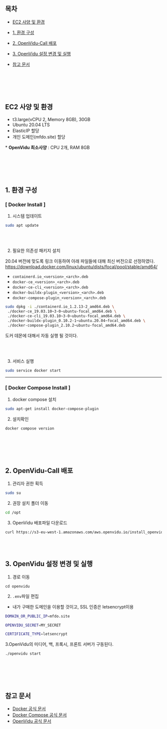 ## 목차

 - [EC2 사양 및 환경](#EC2-사양-및-환경)

 - [1. 환경 구성](#1.-환경-구성)

 - [2. OpenVidu-Call 배포](#2.-OpenVidu--Call-배포)

 - [3. OpenVidu 설정 변경 및 실행](#3.-OpenVidu-설정-변경-및-실행)
 
 - [참고 문서](#참고-문서)



<br><br><br><br>

 ## EC2 사양 및 환경

  - t3.large(vCPU 2, Memory 8GB), 30GB
  - Ubuntu 20.04 LTS
  - ElasticIP 할당
  - 개인 도메인(mfdo.site) 할당

 \* **OpenVidu 최소사양** : CPU 2개, RAM 8GB 

<br><br><br><br>


## 1. 환경 구성

### [ Docker Install ]

1. 시스템 업데이트

```sh
sudo apt update
```
<br><br>

2. 필요한 의존성 패키지 설치

20.04 버전에 맞도록 링크 이동하여 아래 파일들에 대해 최신 버전으로 선정하였다.
https://download.docker.com/linux/ubuntu/dists/focal/pool/stable/amd64/

 - `containerd.io_<version>_<arch>.deb`
 - `docker-ce_<version>_<arch>.deb`
 - `docker-ce-cli_<version>_<arch>.deb`
 - `docker-buildx-plugin_<version>_<arch>.deb`
 - `docker-compose-plugin_<version>_<arch>.deb`

 ```sh
 sudo dpkg -i ./containerd.io_1.2.13-2_amd64.deb \
  ./docker-ce_19.03.10~3-0~ubuntu-focal_amd64.deb \
  ./docker-ce-cli_19.03.10~3-0~ubuntu-focal_amd64.deb \
  ./docker-buildx-plugin_0.10.2-1~ubuntu.20.04~focal_amd64.deb \
  ./docker-compose-plugin_2.10.2~ubuntu-focal_amd64.deb
  ```
도커 데몬에 대해서 자동 실행 될 것이다.

<br><br>

3. 서비스 실행

```sh
sudo service docker start
```

<hr>

### [ Docker Compose Install ]

1. docker compose 설치

```sh
sudo apt-get install docker-compose-plugin
```

2. 설치확인

```sh
docker compose version
```

<br><br><br><br>

## 2. OpenVidu-Call 배포

1. 관리자 권한 획득

```sh
sudo su
```

2. 권장 설치 폴더 이동

```sh
cd /opt
```

3. OpenVidu 배포파일 다운로드

```sh
curl https://s3-eu-west-1.amazonaws.com/aws.openvidu.io/install_openvidu_latest.sh | bash
```

<br><br>


## 3. OpenVidu 설정 변경 및 실행

1. 경로 이동

```
cd openvidu
```

2. `.env`파일 편집

- 내가 구매한 도메인을 이용할 것이고, SSL 인증은 letsencrypt이용
```sh
DOMAIN_OR_PUBLIC_IP=mfdo.site

OPENVIDU_SECRET=MY_SECRET

CERTIFICATE_TYPE=letsencrypt
```

3.OpenVidu의 미디어, 백, 프록시, 프론트 서버가 구동된다.

```
./openvidu start
```


<br><br><br><br>

## 참고 문서

 - [Docker 공식 문서](https://docs.docker.com/engine/install/ubuntu/)
 - [Docker Compose 공식 문서](https://docs.docker.com/compose/install/)
 - [OpenVidu 공식 문서](https://docs.openvidu.io/en/stable/deployment/ce/on-premises/)
